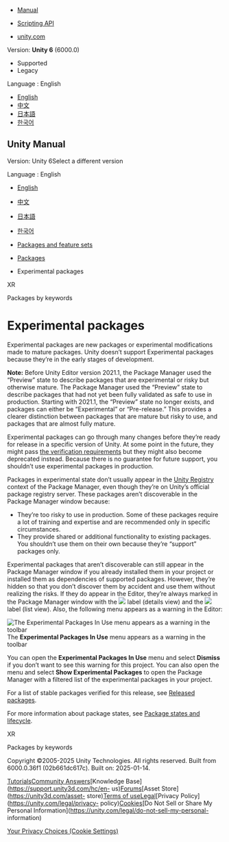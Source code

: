 [](https://docs.unity3d.com)

  * [Manual](../Manual/index.html)
  * [Scripting API](../ScriptReference/index.html)

  * [unity.com](https://unity.com/)

Version: **Unity 6** (6000.0)

  * Supported
  * Legacy

Language : English

  * [English](/Manual/pack-exp.html)
  * [中文](/cn/current/Manual/pack-exp.html)
  * [日本語](/ja/current/Manual/pack-exp.html)
  * [한국어](/kr/current/Manual/pack-exp.html)

[](https://docs.unity3d.com)

## Unity Manual

Version: Unity 6Select a different version

Language : English

  * [English](/Manual/pack-exp.html)
  * [中文](/cn/current/Manual/pack-exp.html)
  * [日本語](/ja/current/Manual/pack-exp.html)
  * [한국어](/kr/current/Manual/pack-exp.html)

  * [Packages and feature sets](PackagesList.html)
  * [Packages](Packages-all.html)
  * Experimental packages

[](com.unity.modules.xr.html)

XR

[](pack-keys.html)

Packages by keywords

# Experimental packages

Experimental packages are new packages or experimental modifications made to
mature packages. Unity doesn’t support Experimental packages because they’re
in the early stages of development.

**Note:** Before Unity Editor version 2021.1, the Package Manager used the
“Preview” state to describe packages that are experimental or risky but
otherwise mature. The Package Manager used the “Preview” state to describe
packages that had not yet been fully validated as safe to use in production.
Starting with 2021.1, the “Preview” state no longer exists, and packages can
either be “Experimental” or “Pre-release.” This provides a clearer distinction
between packages that are mature but risky to use, and packages that are
almost fully mature.

Experimental packages can go through many changes before they’re ready for
release in a specific version of Unity. At some point in the future, they
might pass [the verification requirements](pack-safe.html) but they might also
become deprecated instead. Because there is no guarantee for future support,
you shouldn’t use experimental packages in production.

Packages in experimental state don’t usually appear in the [Unity
Registry](upm-ui-filter.html) context of the Package Manager, even though
they’re on Unity’s official package registry server. These packages aren’t
discoverable in the Package Manager window because:

  * They’re too risky to use in production. Some of these packages require a lot of training and expertise and are recommended only in specific circumstances.
  * They provide shared or additional functionality to existing packages. You shouldn’t use them on their own because they’re “support” packages only.

Experimental packages that aren’t discoverable can still appear in the Package
Manager window if you already installed them in your project or installed them
as dependencies of supported packages. However, they’re hidden so that you
don’t discover them by accident and use them without realizing the risks. If
they do appear in the Editor, they’re always marked in the Package Manager
window with the ![](../uploads/Main/iconExperimental.png) label (details view)
and the ![](../uploads/Main/iconExp.png) label (list view). Also, the
following menu appears as a warning in the Editor:

![The Experimental Packages In Use menu appears as a warning in the
toolbar](../uploads/Main/upm-lifecycle.png) The **Experimental Packages In
Use** menu appears as a warning in the toolbar

You can open the **Experimental Packages In Use** menu and select **Dismiss**
if you don’t want to see this warning for this project. You can also open the
menu and select **Show Experimental Packages** to open the Package Manager
with a filtered list of the experimental packages in your project.

For a list of stable packages verified for this release, see [Released
packages](pack-safe.html).

For more information about package states, see [Package states and
lifecycle](upm-lifecycle.html).

[](com.unity.modules.xr.html)

XR

[](pack-keys.html)

Packages by keywords

Copyright ©2005-2025 Unity Technologies. All rights reserved. Built from
6000.0.36f1 (02b661dc617c). Built on: 2025-01-14.

[Tutorials](https://learn.unity.com/)[Community
Answers](https://answers.unity3d.com)[Knowledge
Base](https://support.unity3d.com/hc/en-
us)[Forums](https://forum.unity3d.com)[Asset Store](https://unity3d.com/asset-
store)[Terms of
use](https://docs.unity3d.com/Manual/TermsOfUse.html)[Legal](https://unity.com/legal)[Privacy
Policy](https://unity.com/legal/privacy-
policy)[Cookies](https://unity.com/legal/cookie-policy)[Do Not Sell or Share
My Personal Information](https://unity.com/legal/do-not-sell-my-personal-
information)

[Your Privacy Choices (Cookie Settings)](javascript:void\(0\);)

